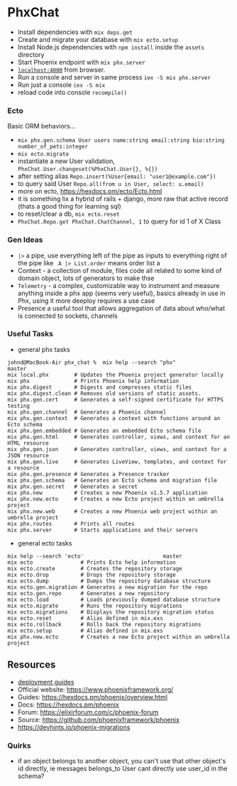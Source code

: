 # PhxChat

  - Install dependencies with `mix deps.get`
  - Create and migrate your database with `mix ecto.setup`
  - Install Node.js dependencies with `npm install` inside the `assets` directory
  - Start Phoenix endpoint with `mix phx.server`
  - [`localhost:4000`](http://localhost:4000) from browser.
  - Run a console and server in same process `iex -S mix phx.server`
  - Run just a console `iex -S mix`
  - reload code into console `recompile()` 


### Ecto

Basic ORM behaviors...

  - `mix phx.gen.schema User users name:string email:string bio:string number_of_pets:integer`
  - `mix ecto.migrate`
  - instantiate a new User validation, `PhxChat.User.changeset(%PhxChat.User{}, %{})`
  - after setting alias `Repo.insert(%User{email: "user1@example.com"})` 
  - to query said User `Repo.all(from u in User, select: u.email)`
  - more on ecto, https://hexdocs.pm/ecto/Ecto.html
  - it is something lix a hybrid of rails + django, more raw that active record (thats a good thing for learning sql)
  - to reset/clear a db, `mix ecto.reset`
  - `PhxChat.Repo.get PhxChat.ChatChannel, 1` to query for id 1 of X Class


### Gen Ideas

  - `|>` a pipe, use everything left of the pipe as inputs to everything right of the pipe like ` A |> List.order` means order list a
  - Context - a collection of module, files code all related to some kind of domain object, lots of generators to make thse
  - `Telemetry` - a complex, customizable way to instrument and measure anything inside a phx app (seems very useful), basics already in use in Phx, using it more deeploy requires a use case
  - Presence a useful tool that allows aggregation of data about who/what is connected to sockets, channels



### Useful Tasks

- general phx tasks
```
johnd@MacBook-Air phx_chat %  mix help --search "phx"                          master
mix local.phx        # Updates the Phoenix project generator locally
mix phx              # Prints Phoenix help information
mix phx.digest       # Digests and compresses static files
mix phx.digest.clean # Removes old versions of static assets.
mix phx.gen.cert     # Generates a self-signed certificate for HTTPS testing
mix phx.gen.channel  # Generates a Phoenix channel
mix phx.gen.context  # Generates a context with functions around an Ecto schema
mix phx.gen.embedded # Generates an embedded Ecto schema file
mix phx.gen.html     # Generates controller, views, and context for an HTML resource
mix phx.gen.json     # Generates controller, views, and context for a JSON resource
mix phx.gen.live     # Generates LiveView, templates, and context for a resource
mix phx.gen.presence # Generates a Presence tracker
mix phx.gen.schema   # Generates an Ecto schema and migration file
mix phx.gen.secret   # Generates a secret
mix phx.new          # Creates a new Phoenix v1.5.7 application
mix phx.new.ecto     # Creates a new Ecto project within an umbrella project
mix phx.new.web      # Creates a new Phoenix web project within an umbrella project
mix phx.routes       # Prints all routes
mix phx.server       # Starts applications and their servers
```

- general ecto tasks

```
mix help --search 'ecto'                         master
mix ecto               # Prints Ecto help information
mix ecto.create        # Creates the repository storage
mix ecto.drop          # Drops the repository storage
mix ecto.dump          # Dumps the repository database structure
mix ecto.gen.migration # Generates a new migration for the repo
mix ecto.gen.repo      # Generates a new repository
mix ecto.load          # Loads previously dumped database structure
mix ecto.migrate       # Runs the repository migrations
mix ecto.migrations    # Displays the repository migration status
mix ecto.reset         # Alias defined in mix.exs
mix ecto.rollback      # Rolls back the repository migrations
mix ecto.setup         # Alias defined in mix.exs
mix phx.new.ecto       # Creates a new Ecto project within an umbrella project
```

## Resources

  - [deployment guides](https://hexdocs.pm/phoenix/deployment.html)
  - Official website: https://www.phoenixframework.org/
  - Guides: https://hexdocs.pm/phoenix/overview.html
  - Docs: https://hexdocs.pm/phoenix
  - Forum: https://elixirforum.com/c/phoenix-forum
  - Source: https://github.com/phoenixframework/phoenix
  - https://devhints.io/phoenix-migrations


### Quirks

- if an object belongs to another object, you can't use that other object's id directly, ie messages belongs_to User cant directly use user_id in the schema?
